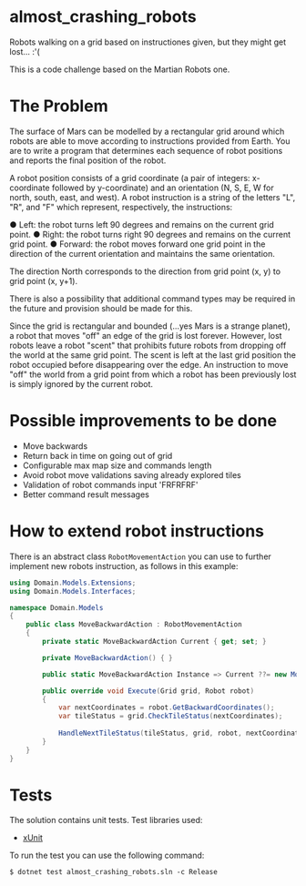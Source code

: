 ﻿# almost_crashing_robots
Robots walking on a grid based on instructiones given, but they might get lost... :'(

This is a code challenge based on the Martian Robots one.

# The Problem

The surface of Mars can be modelled by a rectangular grid around which robots are
able to move according to instructions provided from Earth. You are to write a
program that determines each sequence of robot positions and reports the final
position of the robot.

A robot position consists of a grid coordinate (a pair of integers: x-coordinate followed
by y-coordinate) and an orientation (N, S, E, W for north, south, east, and west). A
robot instruction is a string of the letters "L", "R", and "F" which represent,
respectively, the instructions:

● Left: the robot turns left 90 degrees and remains on the current grid point.
● Right: the robot turns right 90 degrees and remains on the current grid point.
● Forward: the robot moves forward one grid point in the direction of the current
orientation and maintains the same orientation.

The direction North corresponds to the direction from grid point (x, y) to grid point (x,
y+1).

There is also a possibility that additional command types may be required in the
future and provision should be made for this.

Since the grid is rectangular and bounded (...yes Mars is a strange planet), a robot
that moves "off" an edge of the grid is lost forever. However, lost robots leave a robot
"scent" that prohibits future robots from dropping off the world at the same grid point.
The scent is left at the last grid position the robot occupied before disappearing over
the edge. An instruction to move "off" the world from a grid point from which a robot
has been previously lost is simply ignored by the current robot.

# Possible improvements to be done
- Move backwards
- Return back in time on going out of grid
- Configurable max map size and commands length
- Avoid robot move validations saving already explored tiles
- Validation of robot commands input 'FRFRFRF'
- Better command result messages

# How to extend robot instructions

There is an abstract class `RobotMovementAction` you can use to further implement new robots instruction, as follows in this example:

```csharp
using Domain.Models.Extensions;
using Domain.Models.Interfaces;

namespace Domain.Models
{
    public class MoveBackwardAction : RobotMovementAction
    {
        private static MoveBackwardAction Current { get; set; }

        private MoveBackwardAction() { }

        public static MoveBackwardAction Instance => Current ??= new MoveBackwardAction();

        public override void Execute(Grid grid, Robot robot)
        {
            var nextCoordinates = robot.GetBackwardCoordinates();
            var tileStatus = grid.CheckTileStatus(nextCoordinates);
            
            HandleNextTileStatus(tileStatus, grid, robot, nextCoordinates);
        }
    }
}
```

# Tests

The solution contains unit tests.
Test libraries used:
- [xUnit](https://xunit.net/)

To run the test you can use the following command:

```
$ dotnet test almost_crashing_robots.sln -c Release
```
